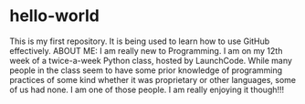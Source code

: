 # hello-world
This is my first repository. It is being used to learn how to use GitHub effectively.
ABOUT ME:
I am really new to Programming. I am on my 12th week of a twice-a-week Python class, hosted by LaunchCode. While many people in the class seem to have some prior knowledge of programming practices of some kind whether it was proprietary or other languages, some of us had none. I am one of those people. I am really enjoying it though!!!
